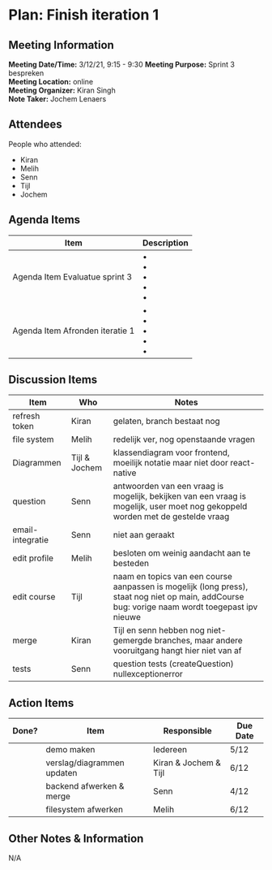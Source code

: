 # Plan: Finish iteration 1
## Meeting Information
**Meeting Date/Time:** 3/12/21, 9:15 - 9:30
**Meeting Purpose:** Sprint 3 bespreken  
**Meeting Location:** online  
**Meeting Organizer:** Kiran Singh  
**Note Taker:** Jochem Lenaers  

## Attendees
People who attended:
- Kiran
- Melih
- Senn
- Tijl
- Jochem

## Agenda Items

Item | Description
---- | ----
Agenda Item Evaluatue sprint 3 | • <br>• <br>• <br>• <br>• 
Agenda Item Afronden iteratie 1 | • <br>• <br>• <br>• <br>• 

## Discussion Items
Item | Who | Notes |
---- | ---- | ---- |
refresh token | Kiran | gelaten, branch bestaat nog
file system | Melih | redelijk ver, nog openstaande vragen
Diagrammen | Tijl & Jochem | klassendiagram voor frontend, moeilijk notatie maar niet door react-native
question | Senn | antwoorden van een vraag is mogelijk, bekijken van een vraag is mogelijk, user moet nog gekoppeld worden met de gestelde vraag
email-integratie | Senn | niet aan geraakt
edit profile | Melih | besloten om weinig aandacht aan te besteden
edit course | Tijl | naam en topics van een course aanpassen is mogelijk (long press), staat nog niet op main, addCourse bug: vorige naam wordt toegepast ipv nieuwe
merge | Kiran | Tijl en senn hebben nog niet-gemergde branches, maar andere vooruitgang hangt hier niet van af
tests | Senn | question tests (createQuestion) nullexceptionerror


## Action Items
| Done? | Item | Responsible | Due Date |
| ---- | ---- | ---- | ---- |
| | demo maken | Iedereen | 5/12
| | verslag/diagrammen updaten | Kiran & Jochem & Tijl | 6/12
| | backend afwerken & merge | Senn | 4/12
| | filesystem afwerken | Melih | 6/12
## Other Notes & Information
N/A
